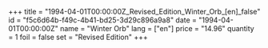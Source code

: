 +++
title = "1994-04-01T00:00:00Z_Revised_Edition_Winter_Orb_[en]_false"
id = "f5c6d64b-f49c-4b41-bd25-3d29c896a9a8"
date = "1994-04-01T00:00:00Z"
name = "Winter Orb"
lang = ["en"]
price = "14.96"
quantity = 1
foil = false
set = "Revised Edition"
+++
